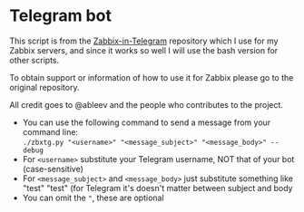 # Telegram bot

This script is from the [Zabbix-in-Telegram](https://github.com/ableev/Zabbix-in-Telegram/) repository which I use for my Zabbix servers, and since it works so well I will use the bash version for other scripts.

To obtain support or information of how to use it for Zabbix please go to the original repository.

All credit goes to @ableev and the people who contributes to the project.

* You can use the following command to send a message from your command line: </br>
`./zbxtg.py "<username>" "<message_subject>" "<message_body>" --debug`
 * For `<username>` substitute your Telegram username, NOT that of your bot (case-sensitive)
 * For `<message_subject>` and `<message_body>` just substitute something like "test" "test" (for Telegram it's doesn't matter between subject and body
 * You can omit the `"`, these are optional
